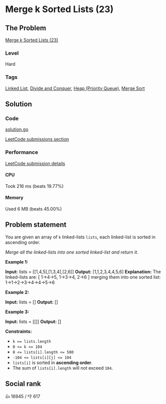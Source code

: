 # Merge k Sorted Lists (23)

## The Problem

[Merge k Sorted Lists (23)](https://leetcode.com/problems/merge-k-sorted-lists)

### Level

Hard

### Tags

 [Linked List](https://leetcode.com/tag/linked-list), [Divide and Conquer](https://leetcode.com/tag/divide-and-conquer), [Heap (Priority Queue)](https://leetcode.com/tag/heap-priority-queue), [Merge Sort](https://leetcode.com/tag/merge-sort)

## Solution

### Code

[solution.go](solution.go)

[LeetCode submissions section](https://leetcode.com/problems/merge-k-sorted-lists/submissions/947933534/)

### Performance

[LeetCode submission details](https://leetcode.com/submissions/detail/947933534/)

#### CPU

Took 216 ms (beats 19.77%)

#### Memory

Used 6 MB (beats 45.00%)

## Problem statement

You are given an array of `k` linked-lists `lists`, each linked-list is sorted in ascending order.

_Merge all the linked-lists into one sorted linked-list and return it._

**Example 1:**


**Input:** lists = [[1,4,5],[1,3,4],[2,6]]
**Output:** [1,1,2,3,4,4,5,6]
**Explanation:** The linked-lists are:
[
  1->4->5,
  1->3->4,
  2->6
]
merging them into one sorted list:
1->1->2->3->4->4->5->6

**Example 2:**


**Input:** lists = []
**Output:** []

**Example 3:**


**Input:** lists = [[]]
**Output:** []

**Constraints:**

* `k == lists.length`
* `0 <= k <= 104`
* `0 <= lists[i].length <= 500`
* `-104 <= lists[i][j] <= 104`
* `lists[i]` is sorted in **ascending order**.
* The sum of `lists[i].length` will not exceed `104`.

## Social rank

:thumbsup: 16945 / :thumbsdown: 617
